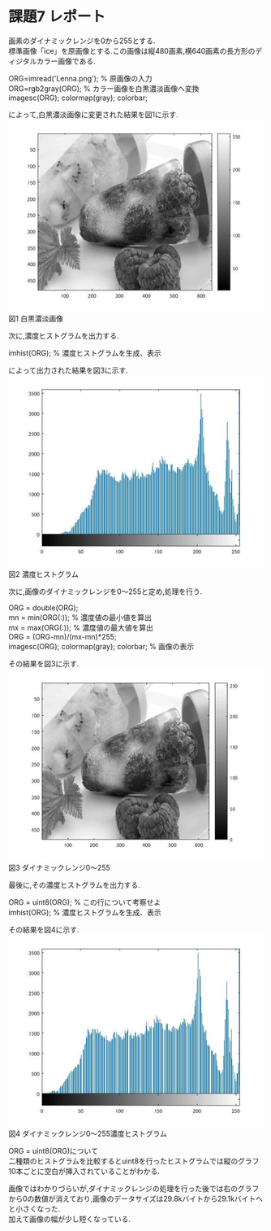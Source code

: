 # 課題7 レポート 

画素のダイナミックレンジを0から255とする.   
標準画像「ice」を原画像とする.この画像は縦480画素,横640画素の長方形のディジタルカラー画像である.  

ORG=imread('Lenna.png'); % 原画像の入力  
ORG=rgb2gray(ORG); % カラー画像を白黒濃淡画像へ変換  
imagesc(ORG); colormap(gray); colorbar;  

によって,白黒濃淡画像に変更された結果を図1に示す.  
![白黒濃淡画像](https://github.com/MakotoSaito/lecture_image_processing/blob/master/Kekka/kadai07/kadai07_00.jpg?raw=true)  
図1 白黒濃淡画像  

次に,濃度ヒストグラムを出力する.  

imhist(ORG); % 濃度ヒストグラムを生成、表示  

によって出力された結果を図3に示す.  
![濃度ヒストグラム](https://github.com/MakotoSaito/lecture_image_processing/blob/master/Kekka/kadai07/kadai07_01.jpg?raw=true)  
図2 濃度ヒストグラム  

次に,画像のダイナミックレンジを0～255と定め,処理を行う.  

ORG = double(ORG);  
mn = min(ORG(:)); % 濃度値の最小値を算出  
mx = max(ORG(:)); % 濃度値の最大値を算出  
ORG = (ORG-mn)/(mx-mn)*255;  
imagesc(ORG); colormap(gray); colorbar; % 画像の表示  

その結果を図3に示す.  
![ダイナミックレンジ0～255](https://github.com/MakotoSaito/lecture_image_processing/blob/master/Kekka/kadai07/kadai07_02.jpg?raw=true)  
図3 ダイナミックレンジ0～255

最後に,その濃度ヒストグラムを出力する.

ORG = uint8(ORG); % この行について考察せよ  
imhist(ORG); % 濃度ヒストグラムを生成、表示  

その結果を図4に示す.  
![ダイナミックレンジ0～255濃度ヒストグラム](https://github.com/MakotoSaito/lecture_image_processing/blob/master/Kekka/kadai07/kadai07_03.jpg?raw=true)  
図4 ダイナミックレンジ0～255濃度ヒストグラム

ORG = uint8(ORG)について  
二種類のヒストグラムを比較するとuint8を行ったヒストグラムでは縦のグラフ10本ごとに空白が挿入されていることがわかる.  


画像ではわかりづらいが,ダイナミックレンジの処理を行った後では右のグラフから0の数値が消えており,画像のデータサイズは29.8kバイトから29.1kバイトへと小さくなった.  
加えて画像の幅が少し短くなっている.  
